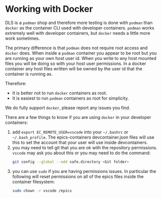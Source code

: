 Working with Docker
===================

DLS is a `podman` shop and therefore more testing is done with `podman` than `docker` as the container CLI used with developer containers. `podman` works extremely well with developer containers, but `docker` needs a little more work sometimes.

The primary difference is that `podman` does not require root access and `docker` does. When inside a `podman` container you appear to be root but you are running as your own host user id. When you write to any host mounted files you will be doing so with your host user permissions. In a docker container any host files written will be owned by the user id that the container is running as.

Therefore:
- It is better not to run `docker` containers as root.
- It is easiest to run `podman` containers as root for simplicity.

We do fully support `docker`, please report any issues you find.

There are a few things to know if you are using `docker` in your developer containers:

1. add `export EC_REMOTE_USER=vscode` into your `~/.bashrc` or `~/.bash_profile`. The epics-containers devcontainer.json files will use this to set the account that your user will use inside devcontainers.
1. you may need to tell git that you are ok with the repository permissions. `vscode` may ask you about this or you may need to do the command:
    ```bash
    git config --global --add safe.directory <Git folder>
    ```
1. you can use `sudo` if you are having permissions issues. In particular the following will reset permissions on all of the epics files inside the container filesystem:
    ```bash
    sudo chown -r vscode /epics
    ```
